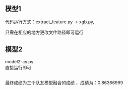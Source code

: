 

## 模型1
代码运行方式：extract_feature.py -> xgb.py,  

只需在相应的地方更改文件路径即可运行

## 模型2
model2-cy.py  
直接运行即可


## 
最终成绩为三个队友模型融合的成绩 ，成绩为：0.86366999

